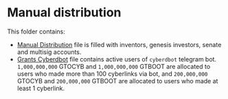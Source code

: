 # Manual distribution

This folder contains:

- [Manual Distribution](./manual_distribution.csv) file is filled with inventors, genesis investors, senate and multisig accounts.
- [Grants Cyberdbot](./grants_cyberdbot.csv) file contains active users of `cyberdbot` telegram bot. `1,000,000,000` GTOCYB and `1,000,000,000` GTBOOT are allocated to users who made more than 100 cyberlinks via bot, and `200,000,000` GTOCYB and `200,000,000` GTBOOT are allocated to users who made at least 1 cyberlink.
